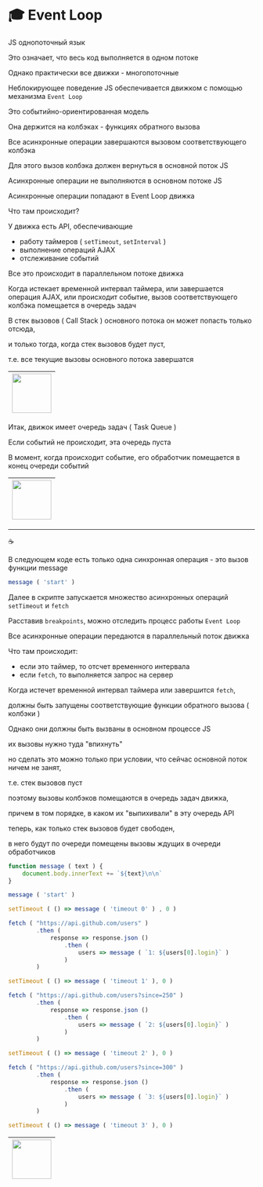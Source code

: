 # :mortar_board: Event Loop

JS однопоточный язык

Это означает, что весь код выполняется в одном потоке

Однако практически все движки - многопоточные 

Неблокирующее поведение JS обеспечивается движком с помощью механизма `Event Loop`

Это событийно-ориентированная модель

Она держится на колбэках - функциях обратного вызова

Все асинхронные операции завершаются вызовом соответствующего колбэка

Для этого вызов колбэка должен вернуться в основной поток JS

Асинхронные операции не выполняются в основном потоке JS

Асинхронные операции попадают в Event Loop движка

Что там происходит?

У движка есть API, обеспечивающие 

* работу таймеров ( `setTimeout`, `setInterval` )
* выполнение операций AJAX
* отслеживание событий

Все это происходит в параллельном потоке движка

Когда истекает временной интервал таймера, или завершается операция AJAX, или происходит событие, вызов соответствующего колбэка помещается в очередь задач 

В стек вызовов ( Call Stack ) основного потока он может попасть только отсюда,

и только тогда, когда стек вызовов будет пуст,

т.е. все текущие вызовы основного потока завершатся

| [<img src="https://github.com/garevna/js-course/blob/master/pictures/logo_small_2x-vfl4_cFqn%5B1%5D.png?raw=true" width="80"/>](https://youtu.be/w8hIMAszebU) |
|-|

Итак, движок имеет очередь задач ( Task Queue )

Если событий не происходит, эта очередь пуста

В момент, когда происходит событие, его обработчик помещается в конец очереди событий

| [<img src="https://github.com/garevna/js-course/blob/master/pictures/logo_small_2x-vfl4_cFqn%5B1%5D.png?raw=true" width="80"/>](https://www.youtube.com/embed/P77ukSzbgS8) |
|-|

***

:coffee:

В следующем коде есть только одна синхронная операция - это вызов функции message

```javascript
message ( 'start' )
```

Далее в скрипте запускается множество асинхронных операций `setTimeout` и `fetch`

Расставив `breakpoints`, можно отследить процесс работы `Event Loop`

Все асинхронные операции передаются в параллельный поток движка

Что там происходит:

* если это таймер, то отсчет временного интервала
* если `fetch`, то выполняется запрос на сервер

Когда истечет временной интервал таймера или завершится `fetch`,

должны быть запущены соответствующие функции обратного вызова ( колбэки )

Однако они должны быть вызваны в основном процессе JS

их вызовы нужно туда "впихнуть"

но сделать это можно только при условии, что сейчас основной поток ничем не занят,

т.е. стек вызовов пуст

поэтому вызовы колбэков помещаются в очередь задач движка,

причем в том порядке, в каком их "выпихивали" в эту очередь API

теперь, как только стек вызовов будет свободен,

в него будут по очереди помещены вызовы ждущих в очереди обработчиков

```javascript
function message ( text ) {
    document.body.innerText += `${text}\n\n`
}

message ( 'start' )

setTimeout ( () => message ( 'timeout 0' ) , 0 )

fetch ( "https://api.github.com/users" )
        .then (
            response => response.json ()
                .then (
                    users => message ( `1: ${users[0].login}` ) 
                )
        )

setTimeout ( () => message ( 'timeout 1' ), 0 )

fetch ( "https://api.github.com/users?since=250" )
        .then (
            response => response.json ()
                .then (
                    users => message ( `2: ${users[0].login}` )
                )
        )

setTimeout ( () => message ( 'timeout 2' ), 0 )

fetch ( "https://api.github.com/users?since=300" )
        .then (
            response => response.json ()
                .then (
                    users => message ( `3: ${users[0].login}` )
                )
        )

setTimeout ( () => message ( 'timeout 3' ), 0 )
```

| [<img src="https://github.com/garevna/js-course/blob/master/pictures/logo_small_2x-vfl4_cFqn%5B1%5D.png?raw=true" width="80"/>](https://youtu.be/hS7QvR2Ro8o) |
|-|